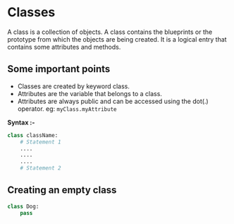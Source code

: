 # **Classes**
A class is a collection of objects. A class contains the blueprints or the prototype from which the objects are being created. It is a logical entry that contains some attributes and methods.

## **Some important points**
- Classes are created by keyword class.
- Attributes are the variable that belongs to a class.
- Attributes are always public and can be accessed using the dot(.) operator.
eg: `myClass.myAttribute`

**Syntax :-**

```py
class className:
    # Statement 1
    ....
    ....
    ....
    # Statement 2
```

## **Creating an empty class**

```py
class Dog:
    pass
```